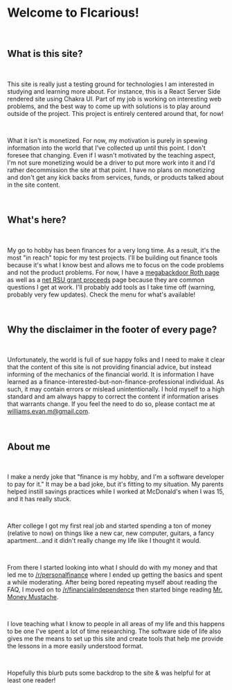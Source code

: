 # Welcome to FIcarious!

&nbsp;  
## What is this site?

&nbsp;  

This site is really just a testing ground for technologies I am interested in studying and learning more about. For instance, this is a React Server Side rendered site using Chakra UI. Part of my job is working on interesting web problems, and the best way to come up with solutions is to play around outside of the project. This project is entirely centered around that, for now!

&nbsp;

What it isn't is monetized. For now, my motivation is purely in spewing information into the world that I've collected up until this point. I don't foresee that changing. Even if I wasn't motivated by the teaching aspect, I'm not sure monetizing would be a driver to put more work into it and I'd rather decommission the site at that point. I have no plans on monetizing and don't get any kick backs from services, funds, or products talked about in the site content.  

&nbsp;  

## What's here?

&nbsp;  

My go to hobby has been finances for a very long time. As a result, it's the most "in reach" topic for my test projects. I'll be building out finance tools because it's what I know best and allows me to focus on the code problems and not the product problems. For now, I have a [megabackdoor Roth page](/tax-advantaged-accounts/401k/megabackdoor-roth) as well as a [net RSU grant proceeds](/equity-compensation/net-proceeds) page because they are common questions I get at work. I'll probably add tools as I take time off (warning, probably very few updates). Check the menu for what's available!

&nbsp;  

## Why the disclaimer in the footer of every page?

&nbsp;  

Unfortunately, the world is full of sue happy folks and I need to make it clear that the content of this site is not providing financial advice, but instead informing of the mechanics of the financial world. It is information I have learned as a finance-interested-but-non-finance-professional individual. As such, it may contain errors or mislead unintentionally. I hold myself to a high standard and am always happy to correct the content if information arises that warrants change. If you feel the need to do so, please contact me at [williams.evan.m@gmail.com](mailto:williams.evan.m@gmail.com).

&nbsp;

## About me

&nbsp;

I make a nerdy joke that "finance is my hobby, and I'm a software developer to pay for it." It may be a bad joke, but it's fitting to my situation. My parents helped instill savings practices while I worked at McDonald's when I was 15, and it has really stuck.  

&nbsp;

After college I got my first real job and started spending a ton of money (relative to now) on things like a new car, new computer, guitars, a fancy apartment...and it didn't really change my life like I thought it would.  

&nbsp;

From there I started looking into what I should do with my money and that led me to [/r/personalfinance](https://www.reddit.com/r/personalfinance) where I ended up getting the basics and spent a while moderating. After being bored repeating myself about reading the FAQ, I moved on to [/r/financialindependence](https://www.reddit.com/r/financialindependence) then started binge reading [Mr. Money Mustache](https://www.mrmoneymustache.com/2012/01/13/the-shockingly-simple-math-behind-early-retirement/).  

&nbsp;

I love teaching what I know to people in all areas of my life and this happens to be one I've spent a lot of time researching. The software side of life also gives me the means to set up this site and create tools that help me provide the lessons in a more easily understood format.

&nbsp;

  Hopefully this blurb puts some backdrop to the site & was helpful for at least one reader!